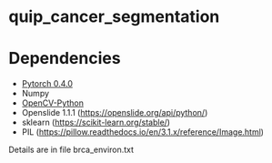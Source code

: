 # quip_cancer_segmentation








# Dependencies

 - [Pytorch 0.4.0](http://pytorch.org/)
 - Numpy
 - [OpenCV-Python](https://pypi.python.org/pypi/opencv-python)
 - Openslide 1.1.1 (https://openslide.org/api/python/)
 - sklearn (https://scikit-learn.org/stable/)
 - PIL (https://pillow.readthedocs.io/en/3.1.x/reference/Image.html)
 
 Details are in file brca_environ.txt
